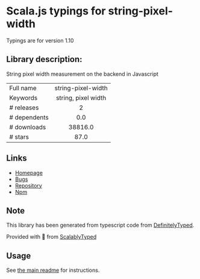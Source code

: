 
# Scala.js typings for string-pixel-width

Typings are for version 1.10

## Library description:
String pixel width measurement on the backend in Javascript

|                    |                 |
| ------------------ | :-------------: |
| Full name          | string-pixel-width |
| Keywords           | string, pixel width |
| # releases         | 2 |
| # dependents       | 0.0 |
| # downloads        | 38816.0 |
| # stars            | 87.0 |

## Links
- [Homepage](https://github.com/adambisek/string-pixel-width#readme)
- [Bugs](https://github.com/adambisek/string-pixel-width/issues)
- [Repository](https://github.com/adambisek/string-pixel-width)
- [Npm](https://www.npmjs.com/package/string-pixel-width)
    


## Note
This library has been generated from typescript code from [DefinitelyTyped](https://definitelytyped.org).

Provided with :purple_heart: from [ScalablyTyped](https://github.com/oyvindberg/ScalablyTyped)

## Usage
See [the main readme](../../readme.md) for instructions.


